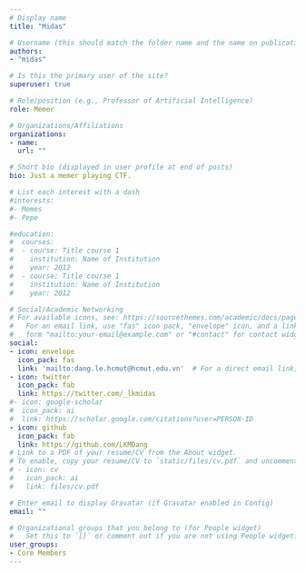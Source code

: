 ```yaml
---
# Display name
title: "Midas"

# Username (this should match the folder name and the name on publications)
authors:
- "midas"

# Is this the primary user of the site?
superuser: true

# Role/position (e.g., Professor of Artificial Intelligence)
role: Memer

# Organizations/Affiliations
organizations:
- name: 
  url: ""

# Short bio (displayed in user profile at end of posts)
bio: Just a memer playing CTF.

# List each interest with a dash
#interests:
#- Memes
#- Pepe

#education:
#  courses:
#  - course: Title course 1
#    institution: Name of Institution
#    year: 2012
#  - course: Title course 1
#    institution: Name of Institution
#    year: 2012

# Social/Academic Networking
# For available icons, see: https://sourcethemes.com/academic/docs/page-builder/#icons
#   For an email link, use "fas" icon pack, "envelope" icon, and a link in the
#   form "mailto:your-email@example.com" or "#contact" for contact widget.
social:
- icon: envelope
  icon_pack: fas
  link: 'mailto:dang.le.hcmut@hcmut.edu.vn'  # For a direct email link, use "mailto:test@example.org".
- icon: twitter
  icon_pack: fab
  link: https://twitter.com/_lkmidas
#- icon: google-scholar
#  icon_pack: ai
#  link: https://scholar.google.com/citations?user=PERSON-ID
- icon: github
  icon_pack: fab
  link: https://github.com/LKMDang
# Link to a PDF of your resume/CV from the About widget.
# To enable, copy your resume/CV to `static/files/cv.pdf` and uncomment the lines below.
# - icon: cv
#   icon_pack: ai
#   link: files/cv.pdf

# Enter email to display Gravatar (if Gravatar enabled in Config)
email: ""

# Organizational groups that you belong to (for People widget)
#   Set this to `[]` or comment out if you are not using People widget.
user_groups:
- Core Members
---
```

